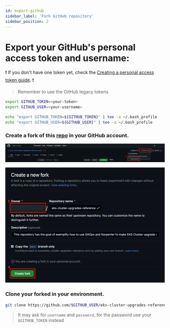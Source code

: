 ```yaml
---
id: export-github
sidebar_label: 'Fork GitHub repository'
sidebar_position: 2
---
```


# Export your GitHub's personal access token and username:

:heavy_exclamation_mark: If you don't have one token yet, check the [Creating a personal access token guide](https://docs.github.com/en/authentication/keeping-your-account-and-data-secure/creating-a-personal-access-token). :heavy_exclamation_mark:

> Remember to use the GitHub legacy tokens

```bash
export GITHUB_TOKEN=<your-token>
export GITHUB_USER=<your-username>
```

```bash
echo "export GITHUB_TOKEN=${GITHUB_TOKEN}" | tee -a ~/.bash_profile
echo "export GITHUB_USER=${GITHUB_USER}" | tee -a ~/.bash_profile
```

### Create a fork of this [repo](https://github.com/lusoal/eks-cluster-upgrades-reference-arch.git) in your GitHub account.

![Create fork](../../static/img/create-fork01.png)

![Create fork2](../../static/img/create-fork02.png)


### Clone your forked in your environment.

```bash
git clone https://github.com/$GITHUB_USER/eks-cluster-upgrades-reference-arch.git
```
> It may ask for `username` and `password`, for the password use your `$GITHUB_TOKEN` instead
